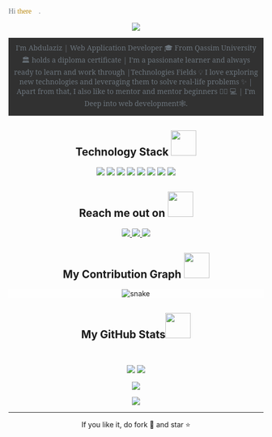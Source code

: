 <span style="color: #6c757d; font-family: Bahnschrift" align="left">
Hi <span style="color: darkgoldenrod">there</span> 👋.
</span>
<p align="center">
<img style="border-radius: 2%;" 
  src="https://media.tenor.com/cI3eAVLXj48AAAAC/hello-world.gif" />
</p>
<p align="center" style="background: #313131;padding: 10px; color: #6c757d; font-family: 'Noto Serif', serif">
I'm  Abdulaziz | Web Application Developer 🎓 From  Qassim University 🏛 holds a diploma certificate
| I'm a passionate learner and always ready to learn and work through 
|Technologies Fields 💡 I love exploring new technologies and leveraging them to solve real-life problems ✨ | 
Apart from that, I also like to mentor and mentor beginners 👨🏻 💻
| I'm Deep into web development🕸️.
</p>

<h2 align="center">Technology Stack <img src="https://raw.githubusercontent.com/ritik307/ritik307/main/images/laptop.gif" width="50"></h2>

<p align="center">
<img src="https://img.shields.io/badge/-HTML5-E34F26?style=flat-square&logo=html5&logoColor=white"/>
<img src="https://img.shields.io/badge/-CSS3-1572B6?style=flat-square&logo=css3"/>
<img src="https://img.shields.io/badge/-Bootstrap-563D7C?style=flat-square&logo=bootstrap"/>
<img src="https://img.shields.io/badge/-JavaScript-313131?style=flat-square&logo=javascript"/>
<img src="https://img.shields.io/badge/-php-535572?style=flat-square&logo=php"/>
<img src="https://img.shields.io/badge/-MySQL-223c4f?style=flat-square&logo=mysql"/>
<img src="https://img.shields.io/badge/-MariaDB-black?style=flat-square&logo=MariaDB"/>
<img src="https://img.shields.io/badge/-GitHub-black?style=flat-square&logo=github"/>
</p>

<h2 align="center">Reach me out on <img src="https://media0.giphy.com/media/jqNPzdTTxQfOgOqpO4/source.gif" width="50"></h2>

<p align="center">
<a href="mailto: Q3zw@outlook.com">
 <img style="border-radius: 10%" src="https://img.shields.io/badge/-3zl-c14438?style=flat-square&logo=Gmail&logoColor=white&link=mailto:ritikpr307@gmail.com"/>
</a>
<a href="https://www.linkedin.com/in/ritik-rawal-698a18142/">
 <img style="border-radius: 10%" src="https://img.shields.io/badge/-3zl-blue?style=flat-square&logo=Linkedin&logoColor=white&link=https://www.linkedin.com/in/ritik-rawal-698a18142/"/>
</a>
 <a href="https://twitter.com/3zwl_">
 <img style="border-radius: 10%" src="https://img.shields.io/badge/-3zwl_-blue?style=flat-square&logo=twitter&logoColor=white&link=https://twitter.com/3zl"/>
</a>

</p>
<h2 align="center">
  My Contribution Graph <img src="https://media.giphy.com/media/xUA7aZeLE2e0P7Znz2/giphy.gif" width="50">
</h2>
<p align="center" style="background: rgba(255,255,255,0.18);">
  <img src="https://raw.githubusercontent.com/ritik307/ritik307/output/github-contribution-grid-snake.svg" alt="snake"></center>
</p>

<h2 align="center">
  My GitHub Stats<img src="https://media.giphy.com/media/VgCDAzcKvsR6OM0uWg/giphy.gif" width="50">
</h2>
<br>
<p align = "center">
  <img  src="https://github-readme-stats.vercel.app/api?username=3zl &show_icons=true&theme=radical&line_height=27">
  <img src="https://github-readme-stats.vercel.app/api/top-langs/?username=3zl &hide=html,css,java,shaderlab,kotlin,hlsl&theme=radical">
</p>

<p align = "center">
 <img  src="https://github-readme-streak-stats.herokuapp.com/?username=3zl&show_icons=true&locale=en&layout=compact&theme=radical&line_height=0" />
</p> 
<p align="center">
 <img  src="https://img.shields.io/github/stars/3zl?style=social"/>
</p>
<hr>
<p align="center">If you like it, do fork 🍴 and star ⭐</p>
